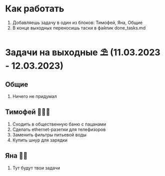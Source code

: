 # Как работать
1. Добавляешь задачу в один из блоков: Тимофей, Яна, Общие
2. В конце выходных переносишь таски в файлик done_tasks.md

# Задачи на выходные ⛱ (11.03.2023 - 12.03.2023)
##  Общие
1. Ничего не придумал
## Тимофей 🧔🏻‍♂️
1. Сходить в общественную баню с пацанами
2. Сделать ethernet-разетки для телефизоров
3. Заменить фильтры питьевой воды
4. Купить шнур для зарядки
## Яна 👩🏻
1. Тут будут твои задачи
